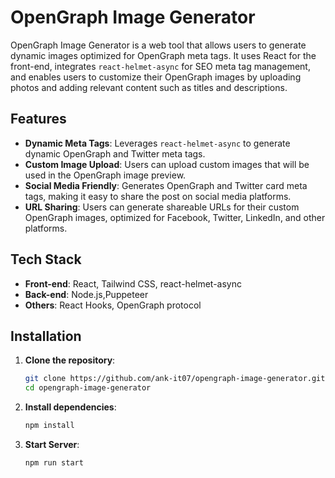 
# OpenGraph Image Generator

OpenGraph Image Generator is a web tool that allows users to generate dynamic images optimized for OpenGraph meta tags. It uses React for the front-end, integrates `react-helmet-async` for SEO meta tag management, and enables users to customize their OpenGraph images by uploading photos and adding relevant content such as titles and descriptions.

## Features

- **Dynamic Meta Tags**: Leverages `react-helmet-async` to generate dynamic OpenGraph and Twitter meta tags.
- **Custom Image Upload**: Users can upload custom images that will be used in the OpenGraph image preview.
- **Social Media Friendly**: Generates OpenGraph and Twitter card meta tags, making it easy to share the post on social media platforms.
- **URL Sharing**: Users can generate shareable URLs for their custom OpenGraph images, optimized for Facebook, Twitter, LinkedIn, and other platforms.



## Tech Stack

- **Front-end**: React, Tailwind CSS, react-helmet-async
- **Back-end**: Node.js,Puppeteer
- **Others**: React Hooks, OpenGraph protocol

## Installation

1. **Clone the repository**:

   ```bash
   git clone https://github.com/ank-it07/opengraph-image-generator.git
   cd opengraph-image-generator

2. **Install dependencies**:

   ```bash
   npm install

3. **Start Server**:

   ```bash
   npm run start


